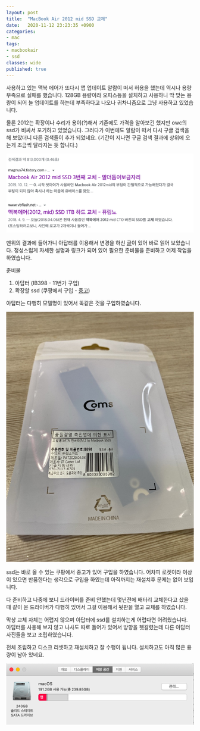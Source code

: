 ```yaml
---
layout: post
title:  "MacBook Air 2012 mid SSD 교체"
date:   2020-11-12 23:23:35 +0900
categories: 
- mac
tags:
- macbookair
- ssd
classes: wide
published: true
---
```


사용하고 있는 맥북 에어가 또다시 앱 업데이트 알람이 떠서 허용을 했는데 역시나 용량부족으로 실패를 했습니다.
128GB 용량이라 오피스등을 설치하고 사용하니 딱 맞는 용량이 되어 늘 업데이트를 하는데 부족하다고 나오나 귀차니즘으로 그냥 사용하고 있었습니다.

물론 2012는 확장이나 수리가 용이(?)해서 기존에도 가격을 알아보긴 했지만 owc의 ssd가 비싸서 포기하고 있었습니다. 그러다가 이번에도 알람이 떠서 다시 구글 검색을 해 보았더니 다른 검색들이 추가 되었네요. (기간이 지나면 구글 검색 결과에 상위에 오는게 조금씩 달라지는 듯 합니다.)

![](/images/20201112_macbookair_ssd.png)

맨위의 결과에 들어가니 아답터를 이용해서 변경을 하신 [글](https://magnus74.tistory.com/206)이 있어 바로 읽어 보았습니다.
정성스럽게 자세한 설명과 링크가 되어 있어 필요한 준비물을 준비하고 어제 작업을 하였습니다.

준비물
1. 아답터 (IB398 - 11번가 구입)
2. 확장할 ssd (쿠팡에서 구입 - [중고](https://www.coupang.com/vp/products/111264581/item/335146264/offerList?vendorItemId=3822296237&totalCount=10))

아답터는 다행히 모델명이 있어서 똑같은 것을 구입하였습니다.

![](/images/20201112_macbookair_ssd_adapter.jpg)

ssd는 바로 올 수 있는 쿠팡에서 중고가 있어 구입을 하였습니다. 어차피 로켓이라 이상이 있으면 반품한다는 생각으로 구입을 하였는데 아직까지는 재설치후 문제는 없어 보입니다.

다 준비하고 나중에 보니 드라이버를 준비 안했는데 몇년전에 배터리 교체한다고 샀을 때 같이 온 드라이버가 다행히 있어서 그걸 이용해서 뒷판을 열고 교체를 하였습니다.

막상 교체 자체는 어렵지 않으며 아답터에 ssd를 설치하는게 어렵다면 어려웠습니다. 아답터를 사용해 보지 않고 나사도 따로 들어가 있어서 방향을 헷갈렸는데 다른 아답터 사진들을 보고 조립하였습니다. 

전체 조립하고 디스크 리셋하고 재설치하고 잘 수행이 됩니다.
설치하고도 아직 많은 용량이 남아 있네요. 

![](/images/20201112_macbookair_ssd_usage.png)
